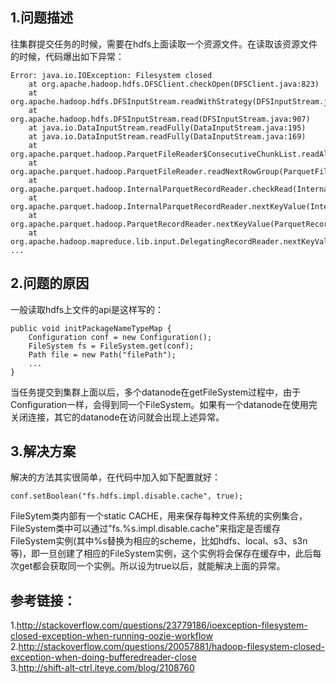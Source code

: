 ## 1.问题描述
往集群提交任务的时候，需要在hdfs上面读取一个资源文件。在读取该资源文件的时候，代码爆出如下异常：  

```
Error: java.io.IOException: Filesystem closed
	at org.apache.hadoop.hdfs.DFSClient.checkOpen(DFSClient.java:823)
	at org.apache.hadoop.hdfs.DFSInputStream.readWithStrategy(DFSInputStream.java:846)
	at org.apache.hadoop.hdfs.DFSInputStream.read(DFSInputStream.java:907)
	at java.io.DataInputStream.readFully(DataInputStream.java:195)
	at java.io.DataInputStream.readFully(DataInputStream.java:169)
	at org.apache.parquet.hadoop.ParquetFileReader$ConsecutiveChunkList.readAll(ParquetFileReader.java:756)
	at org.apache.parquet.hadoop.ParquetFileReader.readNextRowGroup(ParquetFileReader.java:494)
	at org.apache.parquet.hadoop.InternalParquetRecordReader.checkRead(InternalParquetRecordReader.java:127)
	at org.apache.parquet.hadoop.InternalParquetRecordReader.nextKeyValue(InternalParquetRecordReader.java:208)
	at org.apache.parquet.hadoop.ParquetRecordReader.nextKeyValue(ParquetRecordReader.java:201)
	at org.apache.hadoop.mapreduce.lib.input.DelegatingRecordReader.nextKeyValue(DelegatingRecordReader.java:89)
...
```  

## 2.问题的原因
一般读取hdfs上文件的api是这样写的：  

```
public void initPackageNameTypeMap {
	Configuration conf = new Configuration();
	FileSystem fs = FileSystem.get(conf);
	Path file = new Path("filePath");
	...
}
```  

当任务提交到集群上面以后，多个datanode在getFileSystem过程中，由于Configuration一样，会得到同一个FileSystem。如果有一个datanode在使用完关闭连接，其它的datanode在访问就会出现上述异常。  

## 3.解决方案
解决的方法其实很简单，在代码中加入如下配置就好：  

```
conf.setBoolean("fs.hdfs.impl.disable.cache", true);
```  

FileSytem类内部有一个static CACHE，用来保存每种文件系统的实例集合，FileSystem类中可以通过"fs.%s.impl.disable.cache"来指定是否缓存FileSystem实例(其中%s替换为相应的scheme，比如hdfs、local、s3、s3n等)，即一旦创建了相应的FileSystem实例，这个实例将会保存在缓存中，此后每次get都会获取同一个实例。所以设为true以后，就能解决上面的异常。  


## 参考链接：  
1.http://stackoverflow.com/questions/23779186/ioexception-filesystem-closed-exception-when-running-oozie-workflow  
2.http://stackoverflow.com/questions/20057881/hadoop-filesystem-closed-exception-when-doing-bufferedreader-close  
3.http://shift-alt-ctrl.iteye.com/blog/2108760  
